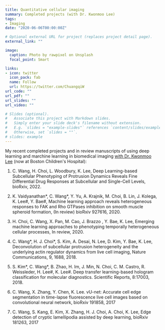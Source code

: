 ```yaml
---
title: Quantitative cellular imaging
summary: Completed projects (with Dr. Kwonmoo Lee)
tags:
- Imaging
date: "2020-06-06T00:00:00Z"

# Optional external URL for project (replaces project detail page).
external_link: ""

image:
  caption: Photo by rawpixel on Unsplash
  focal_point: Smart

links:
- icon: twitter
  icon_pack: fab
  name: Follow
  url: https://twitter.com/ChuangqiW
url_code: ""
url_pdf: ""
url_slides: ""
url_video: ""

# Slides (optional).
#   Associate this project with Markdown slides.
#   Simply enter your slide deck's filename without extension.
#   E.g. `slides = "example-slides"` references `content/slides/example-slides.md`.
#   Otherwise, set `slides = ""`.
# slides: example
---
```


My recent completed projects and in review manuscripts of using deep learning and marchine learning in biomedical imaging [with Dr. Kwonmoo Lee](https://scholar.harvard.edu/kwonmoo-lee) (now at Boston Children's Hospital):

1.	C. Wang, H. Choi, L. Woodbury, K. Lee, Deep Learning-based Subcellular Phenotyping of Protrusion Dynamics Reveals Fine Differential Drug Responses at Subcellular and Single-Cell Levels, bioRxiv, 2022. 

2.	K. Vaidyanathan*, C. Wang*, Y. Yu, A. Krajnik, M. Choi, B. Lin, J. Kolega, K. Lee#, Y. Bae#, Machine learning approach reveals heterogeneous responses to FAK and Rho GTPases inhibition on smooth muscle spheroid formation, (In review) bioRxiv 927616, 2020.

3.	H. Choi, C. Wang, X. Pan, M. Cao, J. Brazzo , Y. Bae, K. Lee, Emerging machine learning approaches to phenotyping temporally heterogeneous cellular processes, In review, 2020.

4.	C. Wang*, H. J. Choi*, S. Kim, A. Desai, N. Lee, D. Kim, Y. Bae, K. Lee, Deconvolution of subcellular protrusion heterogeneity and the underlying actin regulator dynamics from live cell imaging, Nature Communications, 9, 1688, 2018.

5.	S. Kim*, C. Wang*, B. Zhao, H. Im, J. Min, N. Choi, C. M. Castro, R. Weissleder, H. Lee#, K. Lee#. Deep transfer learning-based hologram classification for molecular diagnostics. Scientific Reports, 8:17003, 2018.

6.	C. Wang, X. Zhang, Y. Chen, K. Lee. vU-net: Accurate cell edge segmentation in time-lapse fluorescence live cell images based on convolutional neural network, bioRxiv 191858, 2017

7.	C. Wang, S. Kang, E. Kim, X. Zhang, H. J. Choi, A. Choi, K. Lee, Edge detection of cryptic lamellipodia assisted by deep learning, bioRxiv 181263, 2017


